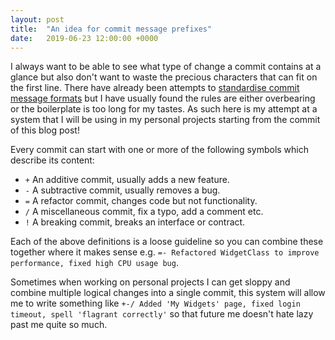 ```yaml
---
layout: post
title:  "An idea for commit message prefixes"
date:   2019-06-23 12:00:00 +0000
---
```


I always want to be able to see what type of change a commit contains at a glance but also don't want to waste the precious characters that can fit on the first line. There have already been attempts to [standardise commit message formats](https://www.conventionalcommits.org/en/v1.0.0-beta.4/) but I have usually found the rules are either overbearing or the boilerplate is too long for my tastes. As such here is my attempt at a system that I will be using in my personal projects starting from the commit of this blog post!

Every commit can start with one or more of the following symbols which describe its content:
* `+` An additive commit, usually adds a new feature.
* `-` A subtractive commit, usually removes a bug.
* `=` A refactor commit, changes code but not functionality.
* `/` A miscellaneous commit, fix a typo, add a comment etc.
* `!` A breaking commit, breaks an interface or contract.

Each of the above definitions is a loose guideline so you can combine these together where it makes sense e.g. `=- Refactored WidgetClass to improve performance, fixed high CPU usage bug`. 

Sometimes when working on personal projects I can get sloppy and combine multiple logical changes into a single commit, this system will allow me to write something like `+-/ Added 'My Widgets' page, fixed login timeout, spell 'flagrant correctly'` so that future me doesn't hate lazy past me quite so much.